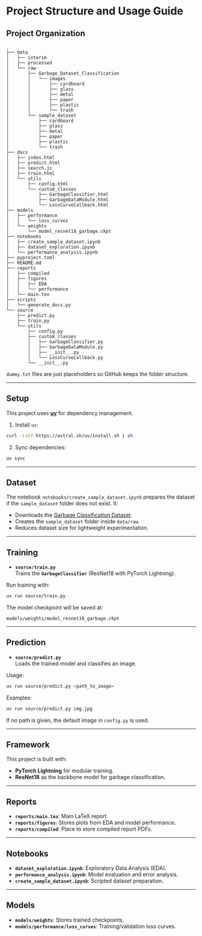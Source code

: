 # Project Structure and Usage Guide

## Project Organization

```
.
├── data
│   ├── interim
│   ├── processed
│   └── raw
│       ├── Garbage_Dataset_Classification
│       │   └── images
│       │       ├── cardboard
│       │       ├── glass
│       │       ├── metal
│       │       ├── paper
│       │       ├── plastic
│       │       └── trash
│       └── sample_dataset
│           ├── cardboard
│           ├── glass
│           ├── metal
│           ├── paper
│           ├── plastic
│           └── trash
├── docs
│   ├── index.html
│   ├── predict.html
│   ├── search.js
│   ├── train.html
│   └── utils
│       ├── config.html
│       └── custom_classes
│           ├── GarbageClassifier.html
│           ├── GarbageDataModule.html
│           └── LossCurveCallback.html
├── models
│   ├── performance
│   │   └── loss_curves
│   └── weights
│       └── model_resnet18_garbage.ckpt
├── notebooks
│   ├── create_sample_dataset.ipynb
│   ├── dataset_exploration.ipynb
│   └── performance_analysis.ipynb
├── pyproject.toml
├── README.md
├── reports
│   ├── compiled
│   ├── figures
│   │   ├── EDA
│   │   └── performance
│   └── main.tex
├── scripts
│   └── generate_docs.py
└── source
    ├── predict.py
    ├── train.py
    └── utils
        ├── config.py
        ├── custom_classes
        │   ├── GarbageClassifier.py
        │   ├── GarbageDataModule.py
        │   ├── __init__.py
        │   └── LossCurveCallback.py
        └── __init__.py
```

`dummy.txt` files are just placeholders so GitHub keeps the folder structure.

---

## Setup

This project uses **[uv](https://github.com/astral-sh/uv)** for dependency management.  

1. Install `uv`:

```bash
curl -LsSf https://astral.sh/uv/install.sh | sh
```

2. Sync dependencies:

```bash
uv sync
```

---

## Dataset

The notebook `notebooks/create_sample_dataset.ipynb` prepares the dataset if the `sample_dataset` folder does not exist. It:
- Downloads the [Garbage Classification Dataset](https://www.kaggle.com/datasets/zlatan599/garbage-dataset-classification?resource=download).
- Creates the `sample_dataset` folder inside `data/raw`.
- Reduces dataset size for lightweight experimentation.

---

## Training

- **`source/train.py`**  
  Trains the **`GarbageClassifier`** (ResNet18 with PyTorch Lightning).

Run training with:

```bash
uv run source/train.py
```

The model checkpoint will be saved at:

```
models/weights/model_resnet18_garbage.ckpt
```

---

## Prediction

- **`source/predict.py`**  
  Loads the trained model and classifies an image.

Usage:

```bash
uv run source/predict.py <path_to_image>
```

Examples:

```bash
uv run source/predict.py img.jpg
```

If no path is given, the default image in `config.py` is used.

---

## Framework

This project is built with:

- **PyTorch Lightning** for modular training.
- **ResNet18** as the backbone model for garbage classification.

---

## Reports

- **`reports/main.tex`**: Main LaTeX report.  
- **`reports/figures`**: Stores plots from EDA and model performance.  
- **`reports/compiled`**: Place to store compiled report PDFs.  

---

## Notebooks

- **`dataset_exploration.ipynb`**: Exploratory Data Analysis (EDA).  
- **`performance_analysis.ipynb`**: Model evaluation and error analysis.  
- **`create_sample_dataset.ipynb`**: Scripted dataset preparation.  

---

## Models

- **`models/weights`**: Stores trained checkpoints.  
- **`models/performance/loss_curves`**: Training/validation loss curves.  